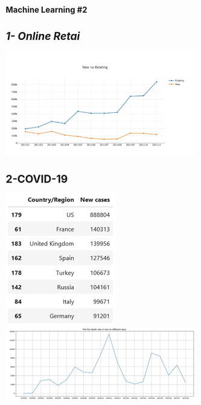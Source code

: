 ## Machine Learning #2
# _1- Online Retai_
![1.png](..%2Fimages%2F1.png)

# 2-COVID-19 
![covid-1.png](..%2Fimages%2Fcovid-1.png)
![covid_iran.png](..%2Fimages%2Fcovid_iran.png)

